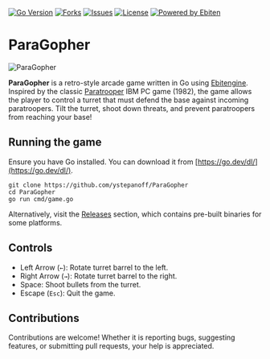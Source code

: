 [![Go Version](https://img.shields.io/github/go-mod/go-version/ystepanoff/ParaGopher)](https://go.dev)
[![Forks](https://img.shields.io/github/forks/ystepanoff/ParaGopher?style=flat&color=green)](https://github.com/ystepanoff/ParaGopher/forks)
[![Issues](https://img.shields.io/github/issues/ystepanoff/ParaGopher)](https://github.com/ystepanoff/ParaGopher/issues)
[![License](https://img.shields.io/github/license/ystepanoff/ParaGopher)](https://github.com/ystepanoff/ParaGopher/blob/main/LICENSE)
[![Powered by Ebiten](https://img.shields.io/badge/Powered%20By-Ebitengine™-1abc9c)](https://ebitengine.org/)

# ParaGopher

![ParaGopher](./screenshot.png)

**ParaGopher** is a retro-style arcade game written in Go using [Ebitengine](https://ebitengine.org). 
Inspired by the classic [Paratrooper](https://en.wikipedia.org/wiki/Paratrooper_(video_game)) IBM PC game (1982),
the game allows the player to control a turret that must defend the base against incoming paratroopers. Tilt the turret,
shoot down threats, and prevent paratroopers from reaching your base!

## Running the game
Ensure you have Go installed. You can download it from [https://go.dev/dl/](https://go.dev/dl/). 
```
git clone https://github.com/ystepanoff/ParaGopher
cd ParaGopher
go run cmd/game.go
```

Alternatively, visit the [Releases](https://github.com/ystepanoff/ParaGopher/releases) section, which contains pre-built binaries
for some platforms.

## Controls
* Left Arrow (`←`): Rotate turret barrel to the left.
* Right Arrow (`→`): Rotate turret barrel to the right.
* Space: Shoot bullets from the turret.
* Escape (`Esc`): Quit the game.

## Contributions
Contributions are welcome! Whether it is reporting bugs, suggesting features, or submitting pull requests, your help is appreciated.
